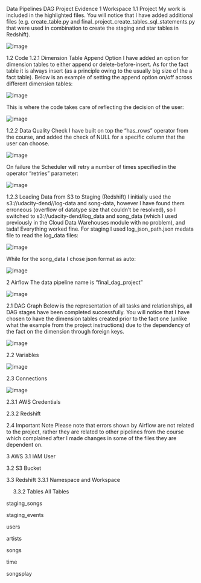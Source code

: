 Data Pipelines DAG Project
Evidence
1	Workspace
1.1	Project
My work is included in the highlighted files. You will notice that I have added additional files (e.g. create_table.py and final_project_create_tables_sql_statements.py that were used in combination to create the staging and star tables in Redshift).

 ![image](https://github.com/ksharawi/data_pipelines_with-_airflow/assets/94605032/94d8c920-1008-4021-9ab7-89cce6fa045e)

1.2	Code
1.2.1	Dimension Table Append Option
I have added an option for dimension tables to either append or delete-before-insert. As for the fact table it is always insert (as a principle owing to the usually big size of the a fact table).
Below is an example of setting the append option on/off across different dimension tables:

![image](https://github.com/ksharawi/data_pipelines_with-_airflow/assets/94605032/79633747-373b-4baf-9b61-9a7db411ee21)
 
This is where the code takes care of reflecting the decision of the user:

![image](https://github.com/ksharawi/data_pipelines_with-_airflow/assets/94605032/8d92a572-c509-4465-927b-1f11a2a0f540)

1.2.2	Data Quality Check
I have built on top the “has_rows” operator from the course, and added the check of NULL for a specific column that the user can choose.

![image](https://github.com/ksharawi/data_pipelines_with-_airflow/assets/94605032/324becc4-c866-4198-ba6c-10a7b6d9f4b1)

On failure the Scheduler will retry a number of times specified in the operator “retries” parameter:

![image](https://github.com/ksharawi/data_pipelines_with-_airflow/assets/94605032/5bf47a57-c705-46d3-9424-c8b650974332)

 
1.2.3	Loading Data from S3 to Staging (Redshift)
I initially used the s3://udacity-dend//log-data and song-data, however I have found them erroneous (overflow of datatype size that couldn’t be resolved), so I switched to s3://udacity-dend/log_data and song_data (which I used previously in the Cloud Data Warehouses module with no problem), and tada! Everything worked fine.
For staging I used log_json_path.json medata file to read the log_data files:

![image](https://github.com/ksharawi/data_pipelines_with-_airflow/assets/94605032/8c3d2760-4dbd-4e80-b06e-c719b889de5c)
 
While for the song_data I chose json format as auto:

 ![image](https://github.com/ksharawi/data_pipelines_with-_airflow/assets/94605032/cfd701c5-1a87-4657-a4ca-5c4ca86cda8a)


2	Airflow
The data pipeline name is “final_dag_project”

![image](https://github.com/ksharawi/data_pipelines_with-_airflow/assets/94605032/52898269-d46e-4388-96a4-217a800015ce)

2.1	DAG Graph
Below is the representation of all tasks and relationships, all DAG stages have been completed successfully.
You will notice that I have chosen to have the dimension tables created prior to the fact one (unlike what the example from the project instructions) due to the dependency of the fact on the dimension through foreign keys.

![image](https://github.com/ksharawi/data_pipelines_with-_airflow/assets/94605032/56d84f8e-2d69-4e7a-9547-7bbd51b4f1db)

2.2	Variables

![image](https://github.com/ksharawi/data_pipelines_with-_airflow/assets/94605032/72eca80f-3819-47a9-8b16-36803926d337)

2.3	Connections

![image](https://github.com/ksharawi/data_pipelines_with-_airflow/assets/94605032/bbb14075-4634-4cce-9976-76bb860b9c70)


2.3.1	AWS Credentials
 
2.3.2	Redshift
 

2.4	Important Note
Please note that errors shown by Airflow are not related to the project, rather they are related to other pipelines from the course which complained after I made changes in some of the files they are dependent on.
 
3	AWS
3.1	IAM User
 
3.2	S3 Bucket
 

3.3	Redshift
3.3.1	Namespace and Workspace
 
 
 
3.3.2	Tables
All Tables
 
staging_songs
 
staging_events
 
users
 
artists
 
songs
 
time
 
songsplay
